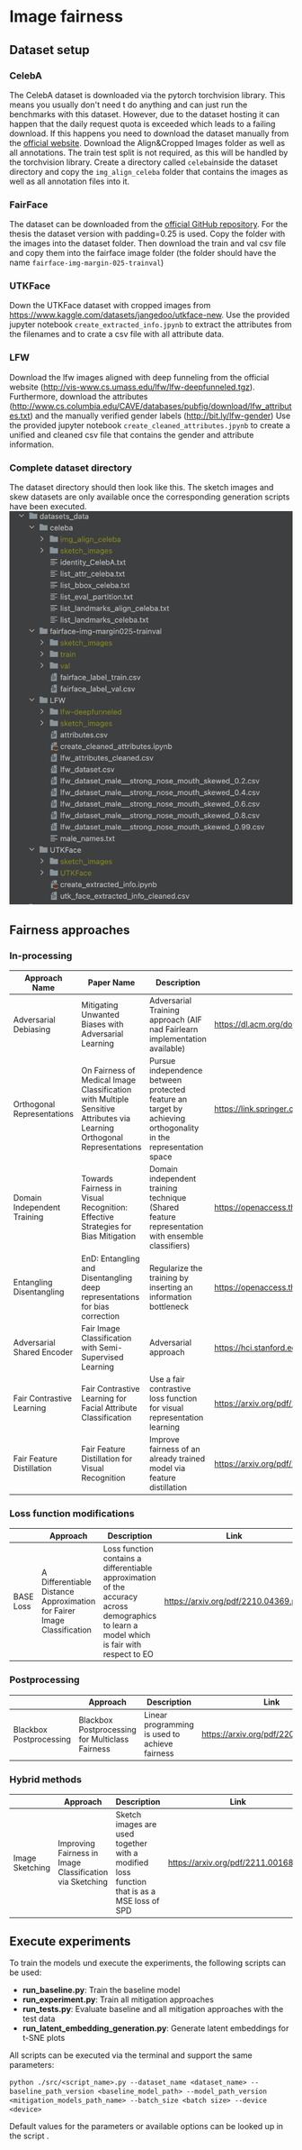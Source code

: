 # Image fairness



## Dataset setup

### CelebA
The CelebA dataset is downloaded via the pytorch torchvision library. This means you usually don't need t do 
anything and can just run the benchmarks with this dataset. However, due to the dataset hosting it can happen that the 
daily request quota is exceeded which leads to a failing download. If this happens you need to download the dataset 
manually from the [official website](https://mmlab.ie.cuhk.edu.hk/projects/CelebA.html). Download the Align&Cropped 
Images folder as well as all annotations. The train test split is not required, as this will be handled by the 
torchvision library. Create a directory called `celeba`inside the dataset directory and copy the `img_align_celeba`
folder that contains the images as well as all annotation files into it.

### FairFace
The dataset can be downloaded from the [official GitHub repository](https://github.com/dchen236/FairFace?tab=readme-ov-file#data). For the thesis the dataset version with padding=0.25 is used. Copy the folder with the 
images into the dataset folder. Then download the train and val csv file and copy them into the fairface image 
folder (the folder should have the name `fairface-img-margin-025-trainval`)

### UTKFace

Down the UTKFace dataset with cropped images from https://www.kaggle.com/datasets/jangedoo/utkface-new. Use the provided jupyter notebook `create_extracted_info.jpynb` to extract the attributes from the filenames and to crate a csv file with all attribute data.

### LFW

Download the lfw images aligned with deep funneling from the official website (http://vis-www.cs.umass.edu/lfw/lfw-deepfunneled.tgz). Furthermore, download the attributes (http://www.cs.columbia.edu/CAVE/databases/pubfig/download/lfw_attributes.txt) and the manually verified gender labels (http://bit.ly/lfw-gender) 
Use the provided jupyter notebook `create_cleaned_attributes.jpynb` to create a unified and cleaned csv file that contains the gender and attribute information.

### Complete dataset directory
The dataset directory should then look like this. The sketch images and skew datasets are only available once the corresponding generation scripts have been executed. 
![Dataset directory example](dataset_directory_example.png "Dataset Directory")


## Fairness approaches


### In-processing
| Approach Name               | Paper Name                                                                                                             | Description                                                                                                                        | Link                                                                                                                                                            |
|-----------------------------|------------------------------------------------------------------------------------------------------------------------|------------------------------------------------------------------------------------------------------------------------------------|-----------------------------------------------------------------------------------------------------------------------------------------------------------------|
| Adversarial Debiasing       | Mitigating Unwanted Biases with Adversarial Learning                                                                   | Adversarial Training approach (AIF nad Fairlearn implementation available)                                                         | https://dl.acm.org/doi/pdf/10.1145/3278721.3278779                                                                                                              |
| Orthogonal Representations  | On Fairness of Medical Image Classification with Multiple Sensitive Attributes via Learning Orthogonal Representations | Pursue independence between protected feature an target by achieving orthogonality in the representation space                     | https://link.springer.com/chapter/10.1007/978-3-031-34048-2_13                                                                                                  |
| Domain Independent Training | Towards Fairness in Visual Recognition: Effective Strategies for Bias Mitigation                                       | Domain independent training technique (Shared feature representation with ensemble classifiers)                                    | https://openaccess.thecvf.com/content_CVPR_2020/papers/Wang_Towards_Fairness_in_Visual_Recognition_Effective_Strategies_for_Bias_Mitigation_CVPR_2020_paper.pdf |
| Entangling Disentangling    | EnD: Entangling and Disentangling deep representations for bias correction                                             | Regularize the training by inserting an information bottleneck                                                                     | https://openaccess.thecvf.com/content/CVPR2021/papers/Tartaglione_EnD_Entangling_and_Disentangling_Deep_Representations_for_Bias_Correction_CVPR_2021_paper.pdf |
| Adversarial Shared Encoder  | Fair Image Classification with Semi-Supervised Learning                                                                | Adversarial approach                                                                                                               | https://hci.stanford.edu/courses/cs335/2020/sp/hocarolinecinkay_37018_6192239_Final_Report.pdf                                                                  |
| Fair Contrastive Learning   | Fair Contrastive Learning for Facial Attribute Classification                                                                                              | Use a fair contrastive loss function for visual representation learning                                                            | https://arxiv.org/pdf/2203.16209.pdf                                                                                                                            |
| Fair Feature Distillation   | Fair Feature Distillation for Visual Recognition                                                                       | Improve fairness of an already trained model via feature distillation                                                              | https://arxiv.org/pdf/2106.04411v2.pdf   |


### Loss function modifications
|           | Approach                                                                | Description                                                                                                                                  | Link                                  |
|-----------|-------------------------------------------------------------------------|----------------------------------------------------------------------------------------------------------------------------------------------|---------------------------------------|
| BASE Loss | A Differentiable Distance Approximation for Fairer Image Classification | Loss function contains a differentiable approximation of the accuracy across demographics to  learn a model which is fair with respect to EO | https://arxiv.org/pdf/2210.04369.pdf  |

### Postprocessing
|                         | Approach                                                                                             | Description                                                                                                    | Link                                  |
|-------------------------|------------------------------------------------------------------------------------------------------|----------------------------------------------------------------------------------------------------------------|---------------------------------------|
| Blackbox Postprocessing | Blackbox Postprocessing for Multiclass Fairness                                                      | Linear programming is used to achieve fairness                                                                 | https://arxiv.org/pdf/2201.04461.pdf  |

### Hybrid methods
|                 | Approach                                                 | Description                                                                                | Link                                     |
|-----------------|----------------------------------------------------------|--------------------------------------------------------------------------------------------|------------------------------------------|
| Image Sketching | Improving Fairness in Image Classification via Sketching | Sketch images are used together with a modified loss function that is as a MSE loss of SPD | https://arxiv.org/pdf/2211.00168.pdf     |

## Execute experiments

To train the models und execute the experiments, the following scripts can be used:
- **run_baseline.py**: Train the baseline model
- **run_experiment.py**: Train all mitigation approaches
- **run_tests.py**: Evaluate baseline and all mitigation approaches with the test data
- **run_latent_embedding_generation.py**: Generate latent embeddings for t-SNE plots

All scripts can be executed via the terminal and support the same parameters:

```
python ./src/<script_name>.py --dataset_name <dataset_name> --baseline_path_version <baseline_model_path> --model_path_version <mitigation_models_path_name> --batch_size <batch size> --device <device>
```

Default values for the parameters or available options can be looked up in the script .